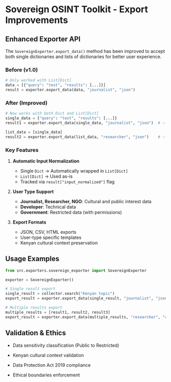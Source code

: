 # Sovereign OSINT Toolkit - Export Improvements

## Enhanced Exporter API

The `SovereignExporter.export_data()` method has been improved to accept both single dictionaries and lists of dictionaries for better user experience.

### Before (v1.0)
```python
# Only worked with List[Dict]
data = [{"query": "test", "results": [...]}]
result = exporter.export_data(data, "journalist", "json")
```

### After (Improved)
```python
# Now works with both Dict and List[Dict]
single_data = {"query": "test", "results": [...]}
result1 = exporter.export_data(single_data, "journalist", "json")  # ✅ Works!

list_data = [single_data]
result2 = exporter.export_data(list_data, "researcher", "json")    # ✅ Still works!
```

### Key Features

1. **Automatic Input Normalization**
   - Single `Dict` → Automatically wrapped in `List[Dict]`
   - `List[Dict]` → Used as-is
   - Tracked via `result["input_normalized"]` flag

2. **User Type Support**
   - **Journalist, Researcher, NGO**: Cultural and public interest data
   - **Developer**: Technical data
   - **Government**: Restricted data (with permissions)

3. **Export Formats**
   - JSON, CSV, HTML exports
   - User-type specific templates
   - Kenyan cultural context preservation


## Usage Examples
```python
from src.exporters.sovereign_exporter import SovereignExporter

exporter = SovereignExporter()

# Single result export
single_result = collector.search("Kenyan topic")
export_result = exporter.export_data(single_result, "journalist", "json")

# Multiple results export  
multiple_results = [result1, result2, result3]
export_result = exporter.export_data(multiple_results, "researcher", "csv")
```


## Validation & Ethics

- Data sensitivity classification (Public to Restricted)

- Kenyan cultural context validation

- Data Protection Act 2019 compliance

- Ethical boundaries enforcement